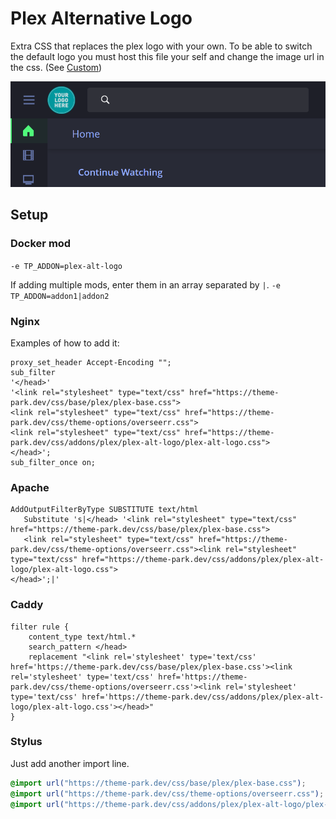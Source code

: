 # Plex Alternative Logo

Extra CSS that replaces the plex logo with your own.
To be able to switch the default logo you must host this file your self and change the image url in the css. (See [Custom](/custom))

<p>
<a href="plex-alt-logo.png" rel="noopener"><img src="plex-alt-logo.png" alt="Screen Shot 1"/></a>
</p>

## Setup

### Docker mod

`-e TP_ADDON=plex-alt-logo`

If adding multiple mods, enter them in an array separated by  `|`. `-e TP_ADDON=addon1|addon2`

### Nginx

Examples of how to add it:

```nginx
proxy_set_header Accept-Encoding "";
sub_filter
'</head>'
'<link rel="stylesheet" type="text/css" href="https://theme-park.dev/css/base/plex/plex-base.css">
<link rel="stylesheet" type="text/css" href="https://theme-park.dev/css/theme-options/overseerr.css">
<link rel="stylesheet" type="text/css" href="https://theme-park.dev/css/addons/plex/plex-alt-logo/plex-alt-logo.css">
</head>';
sub_filter_once on;
```

### Apache

```nginx
AddOutputFilterByType SUBSTITUTE text/html
   Substitute 's|</head> '<link rel="stylesheet" type="text/css" href="https://theme-park.dev/css/base/plex/plex-base.css">
   <link rel="stylesheet" type="text/css" href="https://theme-park.dev/css/theme-options/overseerr.css"><link rel="stylesheet" type="text/css" href="https://theme-park.dev/css/addons/plex/plex-alt-logo/plex-alt-logo.css">
</head>';|'
```

### Caddy

```nginx
filter rule {
    content_type text/html.*
    search_pattern </head>
    replacement "<link rel='stylesheet' type='text/css' href='https://theme-park.dev/css/base/plex/plex-base.css'><link rel='stylesheet' type='text/css' href='https://theme-park.dev/css/theme-options/overseerr.css'><link rel='stylesheet' type='text/css' href='https://theme-park.dev/css/addons/plex/plex-alt-logo/plex-alt-logo.css'></head>"
}
```

### Stylus

Just add another import line.

```css
@import url("https://theme-park.dev/css/base/plex/plex-base.css");
@import url("https://theme-park.dev/css/theme-options/overseerr.css");
@import url("https://theme-park.dev/css/addons/plex/plex-alt-logo/plex-alt-logo.css");
```
